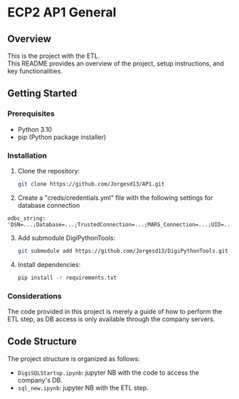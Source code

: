 # ECP2 AP1 General

## Overview

This is the project with the ETL.
<br>
 This README provides an overview of the project, setup instructions, and key functionalities.


## Getting Started

### Prerequisites

- Python 3.10
- pip (Python package installer)

### Installation

1. Clone the repository:
   ```bash
   git clone https://github.com/Jorgesd13/AP1.git
   ```
   
2. Create a "creds/credentials.yml" file with the following settings for database connection
```
odbc_string: 'DSN=...;Database=...;TrustedConnection=...;MARS_Connection=...;UID=...;PWD=...'
```
   
3. Add submodule DigiPythonTools:
   ```bash
   git submodule add https://github.com/Jorgesd13/DigiPythonTools.git
   ```

4. Install dependencies:
   ```bash
   pip install -r requirements.txt
   ```

### Considerations

The code provided in this project is merely a guide of how to perform the ETL step, as DB access is only available through the company servers. 


## Code Structure

The project structure is organized as follows:

- `DigiSQLStartup.ipynb`: jupyter NB with the code to access the company's DB. 
- `sql_new.ipynb`: jupyter NB with the ETL step. 



